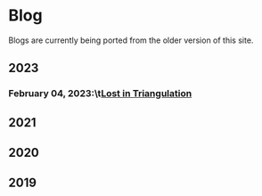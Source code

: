 # Blog

Blogs are currently being ported from the older version of this site.

## 2023

### February 04, 2023:\t[Lost in Triangulation](Blogs/2023/2023-02-04-lost-triangulation.md)

## 2021

## 2020

## 2019